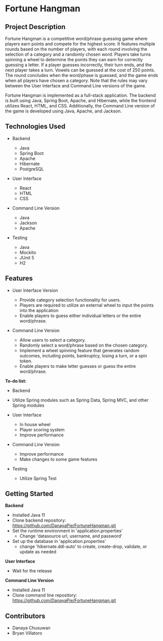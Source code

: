 # Fortune Hangman

## Project Description

Fortune Hangman is a competitive word/phrase guessing game where players earn points and compete for the highest score. It features multiple rounds based on the number of players, with each round involving the selection of a category and a randomly chosen word. Players take turns spinning a wheel to determine the points they can earn for correctly guessing a letter. If a player guesses incorrectly, their turn ends, and the next player takes a turn. Vowels can be guessed at the cost of 250 points. The round concludes when the word/phase is guessed, and the game ends when all players have chosen a category. Note that the rules may vary between the User Interface and Command Line versions of the game.

Fortune Hangman is implemented as a full-stack application. The backend is built using Java, Spring Boot, Apache, and Hibernate, while the frontend utilizes React, HTML, and CSS. Additionally, the Command Line version of the game is developed using Java, Apache, and Jackson.

## Technologies Used

- Backend

  - Java
  - Spring Boot
  - Apache
  - Hibernate
  - PostgreSQL

- User Interface

  - React
  - HTML
  - CSS

- Command Line Version

  - Java
  - Jackson
  - Apache

- Testing
  - Java
  - Mockito
  - JUnit 5
  - H2

## Features

- User Interface Version

  - Provide category selection functionality for users.
  - Players are required to utilize an external wheel to input the points into the application
  - Enable players to guess either individual letters or the entire word/phrase.

- Command Line Version
  - Allow users to select a category.
  - Randomly select a word/phrase based on the chosen category.
  - Implement a wheel spinning feature that generates random outcomes, including points, bankruptcy, losing a turn, or a spin token.
  - Enable players to make letter guesses or guess the entire word/phrase.

**To-do list:**

- Backend
- Utilize Spring modules such as Spring Data, Spring MVC, and other Spring modules

- User Interface

  - In house wheel
  - Player scoring system
  - Improve performance

- Command Line Version

  - Improve performance
  - Make changes to some game features

- Testing
  - Utilize Spring Test

## Getting Started

**Backend**

- Installed Java 11
- Clone backend repository: https://github.com/DanayaPie/FortuneHangman.git
- Set the runtime environment in 'application.properties'
  - Change 'datasource url, username, and password'
- Set up the database in 'application.properties'
  - change 'hibernate.ddl-auto' to create, create-drop, validate, or update as needed

**User Interface**

- Wait for the release

**Command Line Version**

- Installed Java 11
- Clone command line repository: https://github.com/DanayaPie/FortuneHangman.git

## Contributors

- Danaya Chusuwan
- Bryan Villatoro
